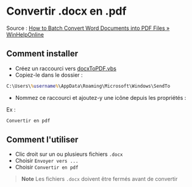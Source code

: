 # Convertir .docx en .pdf

Source : [How to Batch Convert Word Documents into PDF Files » WinHelpOnline][source]

## Comment installer

- Créez un raccourci vers [docxToPDF.vbs](./docxToPDF.vbs)
- Copiez-le dans le dossier :

```cmd
C:\Users\%username%\AppData\Roaming\Microsoft\Windows\SendTo
```

- Nommez ce raccourci et ajoutez-y une icône depuis les propriétés :

Ex :

```txt
Convertir en pdf
```

## Comment l'utiliser

- Clic droit sur un ou plusieurs fichiers `.docx`
- Choisir `Envoyer vers ...`
- Choisir `Convertir en pdf`

> **Note**
> Les fichiers `.docx` doivent être fermés avant de convertir

<!-- Sources -->

[source]: https://www.winhelponline.com/blog/how-to-batch-convert-word-documents-into-pdf-files/
